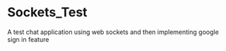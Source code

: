 # Sockets_Test
A test chat application using web sockets and then implementing google sign in feature

